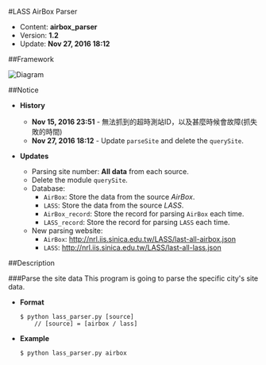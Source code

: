 #LASS AirBox Parser
* Content: **airbox_parser**
* Version: **1.2**
* Update: **Nov 27, 2016 18:12**

##Framework

![Diagram](https://github.com/YungShengLu/LASS/blob/PM25_parser_fix/LASS_framework.png)

##Notice
* **History**
	* **Nov 15, 2016 23:51** - 無法抓到的超時測站ID，以及甚麼時候會故障(抓失敗的時間)
	* **Nov 27, 2016 18:12** - Update `parseSite` and delete the `querySite`.

* **Updates**
    * Parsing site number: **All data** from each source.
    * Delete the module `querySite`.
    * Database:
    	- `AirBox`: Store the data from the source *AirBox*.
    	- `LASS`: Store the data from the source *LASS*.
    	- `AirBox_record`: Store the record for parsing `AirBox` each time.
    	- `LASS_record`: Store the record for parsing `LASS` each time.
    * New parsing website:
    	- `AirBox`: http://nrl.iis.sinica.edu.tw/LASS/last-all-airbox.json
    	- `LASS`: http://nrl.iis.sinica.edu.tw/LASS/last-all-lass.json


##Description

###Parse the site data
This program is going to parse the specific city's site data.
* **Format**
	```shell
	$ python lass_parser.py [source]
		// [source] = [airbox / lass]
	```

* **Example**
	```
	$ python lass_parser.py airbox
	```
